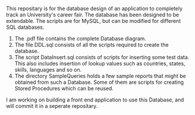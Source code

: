 This repositary is for the database design of an application to completely track an University's career fair. The database has been designed to be extendable. The scripts are for MySQL, but can be modified for different SQL databases.

1) The .pdf file contains the complete Database diagram.
2) The file DDL.sql consists of all the scripts required to create the database.
3) The script DataInsert.sql consists of scripts for inserting some test data. This also includes insertion of lookup values such as countries, states, skills, languages and so on.
4) The directory SampleQueries holds a few sample reports that might be obtained from such a Database. Some of them are scripts for creating Stored Procedures which can be reused. 

I am working on building a front end application to use this Database, and will commit it in a seperate repositary.
